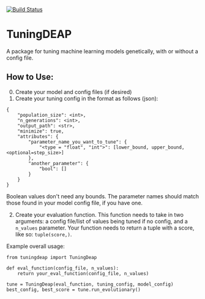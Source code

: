 [![Build Status](https://travis-ci.com/orionw/tuningDEAP.svg?branch=master)](https://travis-ci.com/orionw/tuningDEAP)
# TuningDEAP
A package for tuning machine learning models genetically, with or without a config file. 

## How to Use:
0. Create your model and config files (if desired)
1. Create your tuning config in the format as follows (json):
```
{
    "population_size": <int>,
    "n_generations": <int>,
    "output_path": <str>,
    "minimize": true,
    "attributes": {
        "parameter_name_you_want_to_tune": {
            "<type = "float", "int">": [lower_bound, upper_bound, <optional=step_size>]
        },
        "another_parameter": {
            "bool": [] 
        }
    }
}
```
Boolean values don't need any bounds.  The parameter names should match those found in your model config file, if you have one.

2. Create your evaluation function.  This function needs to take in two arguments: a config file/list of values being tuned if no config, and a `n_values` parameter.  Your function needs to return a tuple with a score, like so: `tuple(score,)`.

Example overall usage:
```
from tuningdeap import TuningDeap

def eval_function(config_file, n_values):
    return your_eval_function(config_file, n_values)

tune = TuningDeap(eval_function, tuning_config, model_config)
best_config, best_score = tune.run_evolutionary()
```
